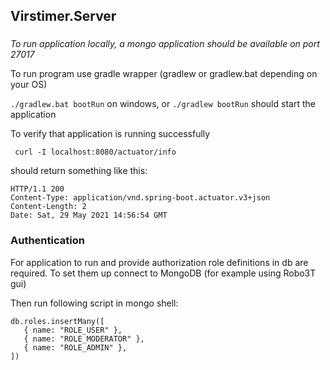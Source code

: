 ## Virstimer.Server

### 

*To run application locally, a mongo application should be available on port 27017*

To run program use gradle wrapper (gradlew or gradlew.bat depending on your OS)

```./gradlew.bat bootRun``` on windows, or
```./gradlew bootRun``` should start the application


To verify that application is running successfully 

``` curl -I localhost:8080/actuator/info```

should return something like this:
```
HTTP/1.1 200
Content-Type: application/vnd.spring-boot.actuator.v3+json
Content-Length: 2
Date: Sat, 29 May 2021 14:56:54 GMT
```


### Authentication
For application to run and provide authorization role definitions in db are required. To set them up connect to MongoDB (for example using Robo3T gui)

Then run following script in mongo shell:
```
db.roles.insertMany([
   { name: "ROLE_USER" },
   { name: "ROLE_MODERATOR" },
   { name: "ROLE_ADMIN" },
])
```
